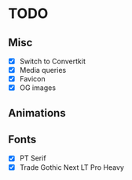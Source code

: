 # TODO

## Misc
- [x] Switch to Convertkit
- [x] Media queries
- [x] Favicon
- [x] OG images

## Animations


## Fonts
- [x] PT Serif
- [x] Trade Gothic Next LT Pro Heavy